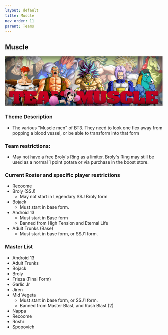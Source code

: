 ```yaml
---
layout: default
title: Muscle
nav_order: 11
parent: Teams
---
```

## Muscle
![](../images/muscle.jpg)

### Theme Description
- The various "Muscle men" of BT3. They need to look one flex away from popping a blood vessel, or be able to transform into that form

### Team restrictions:
  - May not have a free Broly's Ring as a limiter. Broly's Ring may still be used as a normal 1 point potara or via purchase in the boost store.

### Current Roster and specific player restrictions

- Recoome
- Broly (SSJ)
  - May not start in Legendary SSJ Broly form
- Bojack
  - Must start in base form. 
- Android 13
  - Must start in Base form
  - Banned from High Tension and Eternal Life
- Adult Trunks (Base)
  - Must start in base form, or SSJ1 form. 
  
### Master List
- Android 13
- Adult Trunks
- Bojack
- Broly
- Frieza (Final Form)
- Garlic Jr
- Jiren
- Mid Vegeta
  - Must start in base form, or SSJ1 form.
  - Banned from Master Blast, and Rush Blast (2)
- Nappa
- Recoome
- Roshi
- Spopovich

